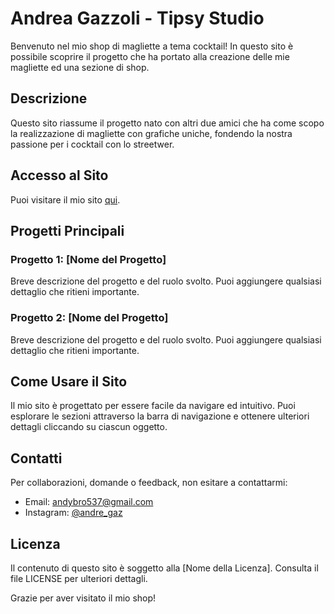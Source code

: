 # Andrea Gazzoli - Tipsy Studio

Benvenuto nel mio shop di magliette a tema cocktail! In questo sito è possibile scoprire il progetto che ha portato alla creazione delle mie magliette ed una sezione di shop.

## Descrizione
Questo sito riassume il progetto nato con altri due amici che ha come scopo la realizzazione di magliette con grafiche uniche, fondendo la nostra passione per i cocktail con lo streetwer.

## Accesso al Sito
Puoi visitare il mio sito [qui](https://main--tipsystudio.netlify.app/).

## Progetti Principali

### Progetto 1: [Nome del Progetto]
Breve descrizione del progetto e del ruolo svolto. Puoi aggiungere qualsiasi dettaglio che ritieni importante.

### Progetto 2: [Nome del Progetto]
Breve descrizione del progetto e del ruolo svolto. Puoi aggiungere qualsiasi dettaglio che ritieni importante.

## Come Usare il Sito
Il mio sito è progettato per essere facile da navigare ed intuitivo. Puoi esplorare le sezioni attraverso la barra di navigazione e ottenere ulteriori dettagli cliccando su ciascun oggetto.

## Contatti
Per collaborazioni, domande o feedback, non esitare a contattarmi:

- Email: [andybro537@gmail.com](mailto:andybro537@gmail.com)
- Instagram: [@andre_gaz](https://www.instagram.com/andre_gaz)

## Licenza
Il contenuto di questo sito è soggetto alla [Nome della Licenza]. Consulta il file LICENSE per ulteriori dettagli.

Grazie per aver visitato il mio shop!
